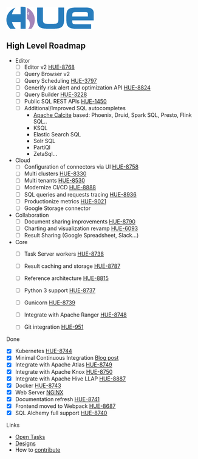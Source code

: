![alt text](https://raw.githubusercontent.com/cloudera/hue/master/docs/images/hue_logo.png "Hue Logo")

High Level Roadmap
------------------

* Editor
  * [ ] Editor v2 [HUE-8768](https://issues.cloudera.org/browse/HUE-8768)
  * [ ] Query Browser v2
  * [ ] Query Scheduling [HUE-3797](https://issues.cloudera.org/browse/HUE-3797)
  * [ ] Generify risk alert and optimization API [HUE-8824](https://issues.cloudera.org/browse/HUE-8824)
  * [ ] Query Builder [HUE-3228](https://issues.cloudera.org/browse/HUE-3228)
  * [ ] Public SQL REST APIs [HUE-1450](https://issues.cloudera.org/browse/HUE-1450)
  * [ ] Additional/Improved SQL autocompletes
    * [Apache Calcite](https://calcite.apache.org) based: Phoenix, Druid, Spark SQL, Presto, Flink SQL..
    * KSQL
    * Elastic Search SQL
    * Solr SQL
    * PartiQl
    * ZetaSql...
* Cloud
  * [ ] Configuration of connectors via UI [HUE-8758](https://issues.cloudera.org/browse/HUE-8758)
  * [ ] Multi clusters [HUE-8330](https://issues.cloudera.org/browse/HUE-8330)
  * [ ] Multi tenants [HUE-8530](https://issues.cloudera.org/browse/HUE-8530)
  * [ ] Modernize CI/CD [HUE-8888](https://issues.cloudera.org/browse/HUE-8888)
  * [ ] SQL queries and requests tracing [HUE-8936](https://issues.cloudera.org/browse/HUE-8936)
  * [ ] Productionize metrics [HUE-9021](https://issues.cloudera.org/browse/HUE-9021)
  * [ ] Google Storage connector
* Collaboration
  * [ ] Document sharing improvements [HUE-8790](https://issues.cloudera.org/browse/HUE-8790)
  * [ ] Charting and visualization revamp [HUE-6093](https://issues.cloudera.org/browse/HUE-6093)
  * [ ] Result Sharing (Google Spreadsheet, Slack...)
* Core
  * [ ] Task Server workers [HUE-8738](https://issues.cloudera.org/browse/HUE-8738)
  * [ ] Result caching and storage [HUE-8787](https://issues.cloudera.org/browse/HUE-8787)
  * [ ] Reference architecture [HUE-8815](https://issues.cloudera.org/browse/HUE-8815)
  * [ ] Python 3 support [HUE-8737](https://issues.cloudera.org/browse/HUE-8737)
  * [ ] Gunicorn [HUE-8739](https://issues.cloudera.org/browse/HUE-8739)
  * [ ] Integrate with Apache Ranger [HUE-8748](https://issues.cloudera.org/browse/HUE-8748)
  * [ ] Git integration [HUE-951](https://issues.cloudera.org/browse/HUE-951)


Done

* [x] Kubernetes [HUE-8744](https://issues.cloudera.org/browse/HUE-8744)
* [x] Minimal Continuous Integration [Blog post](http://gethue.com/improving-the-developer-productivity-with-some-continuous-integration/)
* [x] Integrate with Apache Atlas [HUE-8749](https://issues.cloudera.org/browse/HUE-8749)
* [x] Integrate with Apache Knox [HUE-8750](https://issues.cloudera.org/browse/HUE-8750)
* [x] Integrate with Apache Hive LLAP [HUE-8887](https://issues.cloudera.org/browse/HUE-8887)
* [x] Docker [HUE-8743](https://issues.cloudera.org/browse/HUE-8743)
* [x] Web Server [NGINX](http://gethue.com/using-nginx-to-speed-up-hue-3-8-0/)
* [x] Documentation refresh [HUE-8741](https://issues.cloudera.org/browse/HUE-8741)
* [x] Frontend moved to Webpack [HUE-8687](https://issues.cloudera.org/browse/HUE-8687)
* [x] SQL Alchemy full support [HUE-8740](https://issues.cloudera.org/browse/HUE-8740)

Links

* [Open Tasks](https://issues.cloudera.org/projects/HUE/issues)
* [Designs](/docs/designs)
* How to [contribute](/CONTRIBUTING.md)
